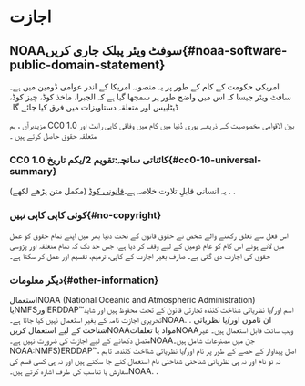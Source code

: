 # اجازت

## NOAAسوفٹ ویئر پبلک جاری کریں{#noaa-software-public-domain-statement} 

امریکی حکومت کے کام کے طور پر یہ منصوبہ امریکا کے اندر عوامی ڈومین میں ہے۔ سافٹ ویئر جیسا کہ اس میں واضح طور پر سمجھا گیا ہے کہ الجبرا، ماخذ کوڈ، چیز کوڈ، ڈیٹابیس اور متعلقہ دستاویزات میں فرق کیا جائے گا۔

مزیدبرآں ، ہم CC0 1.0 بین الاقوامی مخصوصیت کے ذریعے پوری دُنیا میں کام میں وفاقی کاپی رائٹ اور متعلقہ حقوق حاصل کرتے ہیں ۔

### CC0 1.0 کائناتی سانچہ:تقویم 2/یکم تاریخ{#cc0-10-universal-summary} 

یہ انسانی قابلِ تلاوت خلاصہ ہے۔[قانونی کوڈ](https://github.com/ERDDAP/erddap/blob/main/LICENSE)  (مکمل متن پڑھے لکھے) . .

### کوئی کاپی کاپی نہیں{#no-copyright} 

اس فعل سے تعلق رکھنے والے شخص نے حقوق قانون کے تحت دنیا بھر میں اپنے تمام حقوق کو عمل میں لاتے ہوئے اس کام کو عام ڈومین کے لیے وقف کر دیا ہے، جس حد تک کہ تمام متعلقہ اور پڑوسی حقوق کی اجازت دی گئی ہے۔ صارف بغیر اجازت کے کاپی، ترمیم، تقسیم اور عمل کر سکتا ہے۔

### دیگر معلومات{#other-information} 

استعمالNOAA  (National Oceanic and Atmospheric Administration) یاNMFSاورERDDAP™اسم اور/یا نظریاتی شناخت کنندہ تجارتی قانون کے تحت محفوظ ہیں اور شاید تحریری اجازت نامہ کے بغیر استعمال نہیں کیا جاتا ہے۔NOAA. . ان ناموں اور/یا نظریاتی شناخت کے لیے استعمال کریںNOAAمواد یا تعلقاتNOAAویب سائٹ قابل استعمال ہیں۔ غیر متصل دکھانے کے لیے اجازت کی ضرورت نہیں ہے۔NOAAجن میں مصنوعات شامل ہیں۔NOAA:NMFS)ERDDAP™اصل پیداوار کے حصے کے طور پر نام اور/یا نظریاتی شناخت کنندہ۔ تاہم ، نہ تو نام اور نہ ہی نظریاتی شناختی شناختی نام استعمال کئے جا سکتے ہیں اور نہ ہی کسی قسم کی سفارش یا تناسب کی طرف اشارہ کرتے ہیں۔NOAA. .
